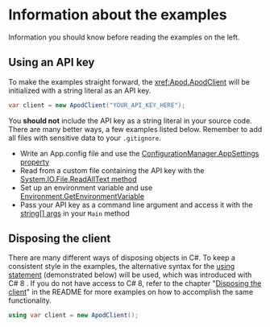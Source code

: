 # Information about the examples
Information you should know before reading the examples on the left.

## Using an API key
To make the examples straight forward, the <xref:Apod.ApodClient> will be initialized with a string literal as an API key.
```cs
var client = new ApodClient("YOUR_API_KEY_HERE");
```
You **should not** include the API key as a string literal in your source code. There are many better ways, a few examples listed below. Remember to add all files with sensitive data to your `.gitignore`.
- Write an App.config file and use the [ConfigurationManager.AppSettings property](https://docs.microsoft.com/en-us/dotnet/api/system.configuration.configurationmanager.appsettings?viewFallbackFrom=netstandard-2.0)
- Read from a custom file containing the API key with the [System.IO.File.ReadAllText method](https://docs.microsoft.com/en-us/dotnet/api/system.io.file.readalltext?view=netstandard-2.0#System_IO_File_ReadAllText_System_String_)
- Set up an environment variable and use [Environment.GetEnvironmentVariable](https://docs.microsoft.com/en-us/dotnet/api/system.environment.getenvironmentvariable?view=netstandard-2.0)
- Pass your API key as a command line argument and access it with the [string\[\] args](https://docs.microsoft.com/en-us/dotnet/csharp/programming-guide/main-and-command-args/command-line-arguments) in your `Main` method


## Disposing the client
There are many different ways of disposing objects in C#. To keep a consistent style in the examples, the alternative syntax for the [using statement](https://docs.microsoft.com/en-us/dotnet/csharp/language-reference/keywords/using-statement) (demonstrated below) will be used, which was introduced with C# 8 . If you do not have access to C# 8, refer to the chapter "[Disposing the client](https://github.com/LeMorrow/APOD.Net#disposing-the-client)" in the README for more examples on how to accomplish the same functionality.

```cs
using var client = new ApodClient();
```
